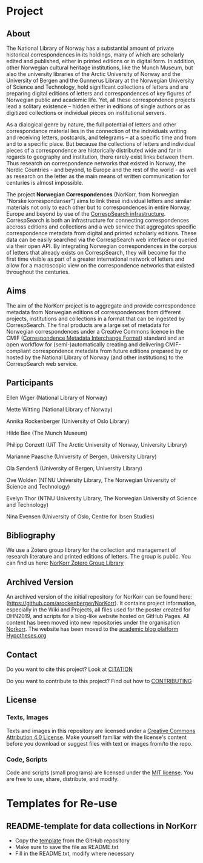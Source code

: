 # Project
## About

The National Library of Norway has a substantial amount of private historical correspondences in its holdings,<!--<sup>[1](#NBnrLetters)</sup>--> many of which are scholarly edited and published, either in printed editions or in digital form. In addition, other Norwegian cultural heritage institutions, like the Munch Museum,<!--<sup>[2](#MMnrLetters)</sup>--> but also the university libraries of the Arctic University of Norway<!--<sup>[3](#UiTnrLetters)</sup>-->  and the University of Bergen<!--<sup>[4](#UiBnrLetters)</sup>--> and the Gunnerus Library at the Norwegian University of Science and Technology,<!--<sup>[5](#NTNUnrLetters)</sup>--> hold significant collections of letters and are preparing digital editions of letters and correspondences of key figures of Norwegian public and academic life. Yet, all these correspondence projects lead a solitary existence – hidden either in editions of single authors or as digitized collections or individual pieces on institutional servers.

As a dialogical genre by nature, the full potential of letters and other correspondance material lies in the connection of the individuals writing and receiving letters, postcards, and telegrams – at a specific time and from and to a specific place. But because the collections of letters and individual pieces of a correspondence are historically distributed wide and far in regards to geography and institution, there rarely exist links between them. Thus research on correspondence networks that existed in Norway, the Nordic Countries - and beyond, to Europe and the rest of the world - as well as research on the letter as the main means of written communication for centuries is almost impossible.

The project **Norwegian Correspondences** (NorKorr, from Norwegian "Norske korrespondanser") aims to link these individual letters and similar materials not only to each other but to correspondences in entire Norway, Europe and beyond by use of the [CorrespSearch infrastructure](https://correspsearch.net/index.xql). CorrespSearch is both an infrastructure for connecting correspondences accross editions and collections and a web service that aggregates specific correspondence metadata from digital and printed scholarly editions.<!--<sup>[6](#Dumont1)</sup>--> These data can be easily searched via the CorrespSearch web interface or queried via their open API. By integrating Norwegian correspondences in the corpus of letters that already exists on CorrespSearch, they will become for the first time visible as part of a greater international network of letters and allow for a macroscopic view on the correspondence networks that existed throughout the centuries.

## Aims

The aim of the NorKorr project is to aggregate and provide correspondence metadata from Norwegian editions of correspondences from different projects, institutions and collections in a format that can be ingested by CorrespSearch. The final products are a large set of metadata for Norwegian correspondences under a Creative Commons licence in the CMIF ([Correspondence Metadata Interchange Format](https://github.com/TEI-Correspondence-SIG/CMIF)) standard and an open workflow for (semi-)automatically creating and delivering CMIF-compliant correspondence metadata from future editions prepared by or hosted by the National Library of Norway (and other institutions) to the CorrespSearch web service.

## Participants

Ellen Wiger (National Library of Norway)

Mette Witting (National Library of Norway)

Annika Rockenberger (University of Oslo Library)

Hilde Bøe (The Munch Museum)

Philipp Conzett (UiT The Arctic University of Norway, University Library)

Marianne Paasche (University of Bergen, University Library)

Ola Søndenå (University of Bergen, University Library)

Ove Wolden (NTNU University Library, The Norwegian University of Science and Technology)

Evelyn Thor (NTNU University Library, The Norwegian University of Science and Technology)

Nina Evensen (University of Oslo, Centre for Ibsen Studies)

## Bibliography

We use a Zotero group library for the collection and management of research literature and printed editions of letters. The group is public. You can find us here: [NorKorr Zotero Group Library](https://www.zotero.org/groups/2214573/norkorr)

## Archived Version

An archived version of the initial repository for NorKorr can be found here: (https://github.com/arockenberger/NorKorr). It contains project information, especially in the Wiki and Projects, all files used for the poster created for DHN2019, and scripts for a blog-like website hosted on GitHub Pages.
All content has been moved into new repositories under the organisation [Norkorr](github.com/norkorr). The website has been moved to the [academic blog platform Hypotheses.org](https://norkorr.hypotheses.org/)

## Contact

Do you want to cite this project? Look at [CITATION](CITATION.txt)

Do you want to contribute to this project? Find out how to [CONTRIBUTING](CONTRIBUTING.txt)

## License

### Texts, Images

Texts and images in this repository are licensed under a [Creative Commons Attribution 4.0 License](LICENSE.txt). Make yourself familiar with the license's content before you download or suggest files with text or images from/to the repo.

### Code, Scripts

Code and scripts (small programs) are licensed under the [MIT license](https://spdx.org/licenses/MIT.html). You are free to use, share, distribute, and modify.

# Templates for Re-use

## README-template for data collections in NorKorr
* Copy the [template](https://github.com/arockenberger/rdm-materials/blob/master/readme-template.txt) from the GitHub repository
* Make sure to save the file as README.txt
* Fill in the README.txt, modify where necessary
